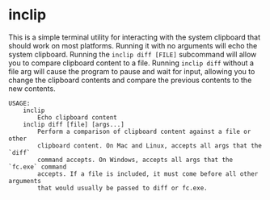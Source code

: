 # inclip

This is a simple terminal utility for interacting with the system clipboard that should work on most platforms. Running it with no arguments will echo the system clipboard. Running the `inclip diff [FILE]` subcommand will allow you to compare clipboard content to a file. Running `inclip diff` without a file arg will cause the program to pause and wait for input, allowing you to change the clipboard contents and compare the previous contents to the new contents.

```
USAGE:
    inclip
        Echo clipboard content
    inclip diff [file] [args...]
        Perform a comparison of clipboard content against a file or other
        clipboard content. On Mac and Linux, accepts all args that the `diff`
        command accepts. On Windows, accepts all args that the `fc.exe` command
        accepts. If a file is included, it must come before all other arguments
        that would usually be passed to diff or fc.exe. 
```

